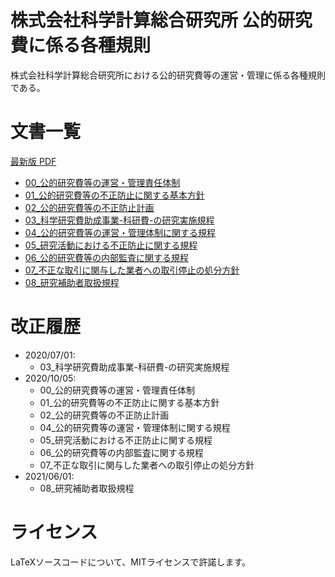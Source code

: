 # 株式会社科学計算総合研究所 公的研究費に係る各種規則
株式会社科学計算総合研究所における公的研究費等の運営・管理に係る各種規則である。


# 文書一覧
[最新版 PDF](https://ricos.pages.ritc.jp/rules_research/)
- [00_公的研究費等の運営・管理責任体制](./tex/00_公的研究費等の運営・管理責任体制/)
- [01_公的研究費等の不正防止に関する基本方針](./tex/01_公的研究費等の不正防止に関する基本方針/)
- [02_公的研究費等の不正防止計画](./tex/02_公的研究費等の不正防止計画/)
- [03_科学研究費助成事業-科研費-の研究実施規程](./tex/03_科学研究費助成事業-科研費-の研究実施規程/)
- [04_公的研究費等の運営・管理体制に関する規程](./tex/04_公的研究費等の運営・管理体制に関する規程/)
- [05_研究活動における不正防止に関する規程](./tex/05_研究活動における不正防止に関する規程/)
- [06_公的研究費等の内部監査に関する規程](./tex/06_公的研究費等の内部監査に関する規程/)
- [07_不正な取引に関与した業者への取引停止の処分方針](./tex/07_不正な取引に関与した業者への取引停止の処分方針/)
- [08_研究補助者取扱規程](./tex/08_研究補助者取扱規程/)


# 改正履歴
- 2020/07/01:
  - 03_科学研究費助成事業-科研費-の研究実施規程
- 2020/10/05:
  - 00_公的研究費等の運営・管理責任体制
  - 01_公的研究費等の不正防止に関する基本方針
  - 02_公的研究費等の不正防止計画
  - 04_公的研究費等の運営・管理体制に関する規程
  - 05_研究活動における不正防止に関する規程
  - 06_公的研究費等の内部監査に関する規程
  - 07_不正な取引に関与した業者への取引停止の処分方針
- 2021/06/01:
  - 08_研究補助者取扱規程



# ライセンス
LaTeXソースコードについて、MITライセンスで許諾します。

